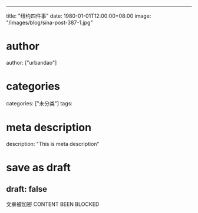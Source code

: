 
---
title: "纽约四件事"
date: 1980-01-01T12:00:00+08:00
image: "/images/blog/sina-post-387-1.jpg"
# author
author: ["urbandao"]
# categories
categories: ["未分类"]
tags: 
# meta description
description: "This is meta description"
# save as draft
draft: false
---

文章被加密 CONTENT BEEN BLOCKED
